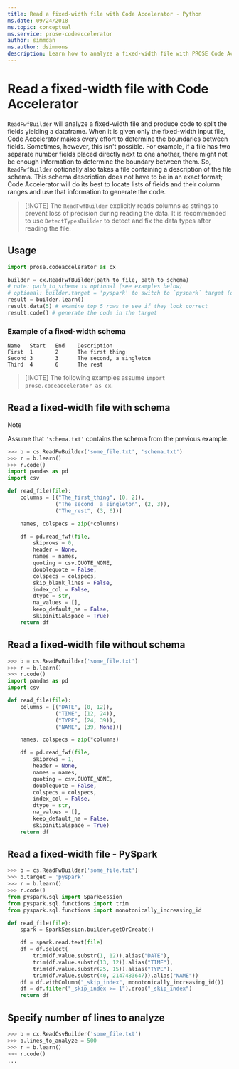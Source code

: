 ```yaml
---
title: Read a fixed-width file with Code Accelerator - Python
ms.date: 09/24/2018
ms.topic: conceptual
ms.service: prose-codeaccelerator
author: simmdan
ms.author: dsimmons
description: Learn how to analyze a fixed-width file with PROSE Code Accelerator for Python.
---
```


# Read a fixed-width file with Code Accelerator

`ReadFwfBuilder` will analyze a fixed-width file and produce code to split the fields yielding a dataframe.  When it is
given only the fixed-width input file, Code Accelerator makes every effort to determine the boundaries between fields.
Sometimes, however, this isn't possible. For example, if a file has two separate number fields placed directly next to one
another, there might not be enough information to determine the boundary between them.  So,
`ReadFwfBuilder` optionally also takes a file containing a description of the file schema.  This schema
description does not have to be in an exact format; Code Accelerator will do its best to locate lists of fields and their column
ranges and use that information to generate the code.

> [!NOTE] The `ReadFwfBuilder` explicitly reads columns as strings to prevent loss of precision during reading the data.
> It is recommended to use `DetectTypesBuilder` to detect and fix the data types after reading the file. 

## Usage

```python
import prose.codeaccelerator as cx

builder = cx.ReadFwfBuilder(path_to_file, path_to_schema)
# note: path_to_schema is optional (see examples below)
# optional: builder.target = 'pyspark' to switch to `pyspark` target (default is 'pandas')
result = builder.learn()
result.data(5) # examine top 5 rows to see if they look correct
result.code() # generate the code in the target
```

### Example of a fixed-width schema

```
Name   Start   End    Description
First  1       2      The first thing
Second 3       3      The second, a singleton
Third  4       6      The rest
```

> [!NOTE] The following examples assume `import prose.codeaccelerator as cx`.

## Read a fixed-width file with schema

> [!NOTE]
> Assume that `'schema.txt'` contains the schema from the previous example.

```python
>>> b = cs.ReadFwBuilder('some_file.txt', 'schema.txt')
>>> r = b.learn()
>>> r.code()
import pandas as pd
import csv

def read_file(file):
    columns = [("The_first_thing", (0, 2)),
               ("The_second__a_singleton", (2, 3)),
               ("The_rest", (3, 6))]

    names, colspecs = zip(*columns)

    df = pd.read_fwf(file,
        skiprows = 0,
        header = None,
        names = names,
        quoting = csv.QUOTE_NONE,
        doublequote = False,
        colspecs = colspecs,
        skip_blank_lines = False,
        index_col = False,
        dtype = str,
        na_values = [],
        keep_default_na = False,
        skipinitialspace = True)
    return df

```

## Read a fixed-width file without schema

```python
>>> b = cs.ReadFwBuilder('some_file.txt')
>>> r = b.learn()
>>> r.code()
import pandas as pd
import csv

def read_file(file):
    columns = [("DATE", (0, 12)),
               ("TIME", (12, 24)),
               ("TYPE", (24, 39)),
               ("NAME", (39, None))]

    names, colspecs = zip(*columns)

    df = pd.read_fwf(file,
        skiprows = 1,
        header = None,
        names = names,
        quoting = csv.QUOTE_NONE,
        doublequote = False,
        colspecs = colspecs,
        index_col = False,
        dtype = str,
        na_values = [],
        keep_default_na = False,
        skipinitialspace = True)
    return df

```

## Read a fixed-width file - PySpark

```python
>>> b = cs.ReadFwBuilder('some_file.txt')
>>> b.target = 'pyspark'
>>> r = b.learn()
>>> r.code()
from pyspark.sql import SparkSession
from pyspark.sql.functions import trim
from pyspark.sql.functions import monotonically_increasing_id

def read_file(file):
    spark = SparkSession.builder.getOrCreate()

    df = spark.read.text(file)
    df = df.select(
        trim(df.value.substr(1, 12)).alias("DATE"),
        trim(df.value.substr(13, 12)).alias("TIME"),
        trim(df.value.substr(25, 15)).alias("TYPE"),
        trim(df.value.substr(40, 2147483647)).alias("NAME"))
    df = df.withColumn("_skip_index", monotonically_increasing_id())
    df = df.filter("_skip_index >= 1").drop("_skip_index")
    return df

```


## Specify number of lines to analyze

```python
>>> b = cx.ReadCsvBuilder('some_file.txt')
>>> b.lines_to_analyze = 500
>>> r = b.learn()
>>> r.code()
...

```
